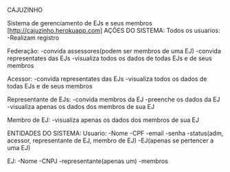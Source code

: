 CAJUZINHO

Sistema de gerenciamento de EJs e seus membros
[http://cajuzinho.herokuapp.com]
AÇÕES DO SISTEMA:
  Todos os usuarios:
    -Realizam registro

  Federação:
    -convida assessores(podem ser membros de uma EJ)
    -convida representates das EJs
    -visualiza todos os dados de todas EJs e de seus membros

  Acessor:
    -convida representates das EJs
    -visualiza todos os dados de todas EJs e de seus membros

  Representante de EJs:
    -convida membros da EJ
    -preenche os dados da EJ
    -visualiza apenas os dados dos membros de sua EJ

  Membro de EJ:
    -visualiza apenas os dados dos membros de sua EJ

ENTIDADES DO SISTEMA:
  Usuario:
    -Nome
    -CPF
    -email
    -senha
    -status(adm, acessor, representante de EJ, membro de EJ)
    -EJ(apenas se pertencer a uma EJ)

  EJ:
    -Nome
    -CNPJ
    -representante(apenas um)
    -membros
